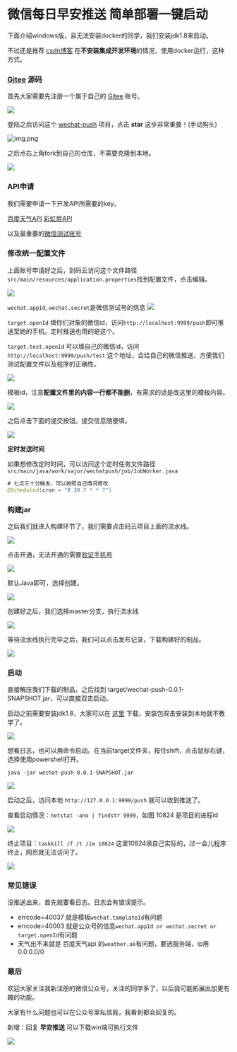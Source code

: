 # 微信每日早安推送 简单部署一键启动

下面介绍windows版，且无法安装docker的同学，我们安装jdk1.8来启动。

不过还是推荐 [csdn博客](http://t.csdn.cn/mMfZf) 在**不安装集成开发环境**的情况，使用docker运行，这种方式。


### [Gitee](https://gitee.com/simeitol-sajor/wechat-push) 源码

首先大家需要先注册一个属于自己的 [Gitee](https://gitee.com/signup) 账号。

![](doc/16600600303365.jpg)

登陆之后访问这个 [wechat-push](https://gitee.com/simeitol-sajor/wechat-push) 项目，点击 **star** 这步非常重要！(手动狗头)

![img.png](doc/img.png)

之后点右上角fork到自己的仓库，不需要克隆到本地。

![](doc/16600600806331.jpg)


### API申请

我们需要申请一下开发API所需要的key。

[百度天气API](https://lbsyun.baidu.com/apiconsole/center#/home)
[彩虹屁API](https://www.tianapi.com/apiview/181)

以及最重要的[微信测试账号](https://mp.weixin.qq.com/debug/cgi-bin/sandbox?t=sandbox/login)


### 修改统一配置文件

上面账号申请好之后，到码云访问这个文件路径 `src/main/resources/application.properties`找到配置文件，点击编辑。

![](doc/16600603138459.jpg)

`wechat.appId`, `wechat.secret`是微信测试号的信息
![](doc/16608156645365.jpg)

`target.openId` 填你们对象的微信id，访问`http://localhost:9999/push`即可推送至她的手机。定时推送也用的是这个。

`target.test.openId` 可以填自己的微信id，访问`http://localhost:9999/push/test` 这个地址，会给自己的微信推送，方便我们测试配置文件以及程序的正确性。

![](doc/16607005947205.jpg)

模板id，注意**配置文件里的内容一行都不能删**，有需求的话是改这里的模板内容。

![](doc/16607006249896.jpg)


之后点击下面的提交按钮。提交信息随便填。

![](doc/16600603945433.jpg)


**定时发送时间**

如果想修改定时时间，可以访问这个定时任务文件路径 `src/main/java/work/sajor/wechatpush/job/JobWorker.java`

```java 
# 七点三十分触发，可以按照自己情况修改
@Scheduled(cron = "0 30 7 * * ?")
```

### 构建jar


之后我们就进入构建环节了，我们需要点击码云项目上面的流水线。

![](doc/16600606326903.jpg)


点击开通，无法开通的需要[验证手机号](https://gitee.com/profile/account_information)

![](doc/16600606023300.jpg)

默认Java即可，选择创建。

![](doc/16600606735508.jpg)

创建好之后，我们选择master分支，执行流水线

![](doc/16600609605502.jpg)

等待流水线执行完毕之后，我们可以点击发布记录，下载构建好的制品。

![](doc/16600610345796.jpg)


### 启动


直接解压我们下载的制品，之后找到 target/wechat-push-0.0.1-SNAPSHOT.jar，可以直接双击启动。

启动之前需要安装jdk1.8，大家可以在 [这里](https://www.aliyundrive.com/s/X7L3atWivrW) 下载，安装包双击安装到本地就不教学了。

![](doc/16607188075943.jpg)

想看日志，也可以用命令启动。在当前target文件夹，按住shift，点击鼠标右键，选择使用powershell打开。

```java -jar wechat-push-0.0.1-SNAPSHOT.jar```

![](doc/16600611685997.jpg)

启动之后，访问本地 `http://127.0.0.1:9999/push` 就可以收到推送了。


查看启动情况：`netstat -ano | findstr 9999`，如图 10824 是项目的进程id

![](doc/16607190291262.jpg)


终止项目：`taskkill /f /t /im 10824` 这里10824填自己实际的，过一会儿程序终止，网页就无法访问了。

![](doc/16607191102327.jpg)


### 常见错误

没推送出来，首先就要看日志。日志会有错误提示。

- errcode=40037 就是模板`wechat.tamplateId`有问题
- errcode=40003 就是公众号的信息`wechat.appId or wechat.secret or target.openId`有问题
- 天气出不来就是 百度天气api 的`weather.ak`有问题，要选服务端，ip用0.0.0.0/0

### 最后

欢迎大家关注我新注册的微信公众号，关注的同学多了，以后我可能拓展出加更有趣的功能。

大家有什么问题也可以在公众号里私信我，我看到都会回复的。

新增：回复 **早安推送** 可以下载win端可执行文件

![](doc/qrcode_for_gh_4b2bc81b1b42_258.jpg)
